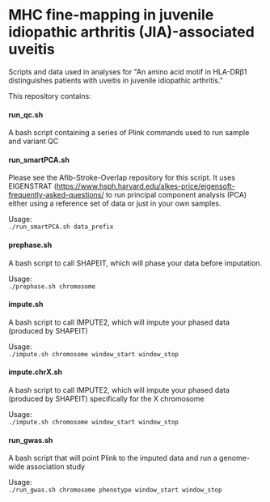 # MHC fine-mapping in juvenile idiopathic arthritis (JIA)-associated uveitis

Scripts and data used in analyses for "An amino acid motif in HLA-DRβ1 distinguishes patients with uveitis in juvenile idiopathic arthritis."

This repository contains:

#### run_qc.sh

A bash script containing a series of Plink commands used to run sample and variant QC

#### run_smartPCA.sh

Please see the Afib-Stroke-Overlap repository for this script. It uses EIGENSTRAT (https://www.hsph.harvard.edu/alkes-price/eigensoft-frequently-asked-questions/ to run principal component analysis (PCA) either using a reference set of data or just in your own samples.

Usage:   
```./run_smartPCA.sh data_prefix```

#### prephase.sh

A bash script to call SHAPEIT, which will phase your data before imputation.

Usage:   
```./prephase.sh chromosome```

#### impute.sh

A bash script to call IMPUTE2, which will impute your phased data (produced by SHAPEIT)

Usage:   
```./impute.sh chromosome window_start window_stop```

#### impute.chrX.sh

A bash script to call IMPUTE2, which will impute your phased data (produced by SHAPEIT) specifically for the X chromosome

Usage:   
```./impute.sh chromosome window_start window_stop```

#### run_gwas.sh

A bash script that will point Plink to the imputed data and run a genome-wide association study

Usage:   
```./run_gwas.sh chromosome phenotype window_start window_stop```
